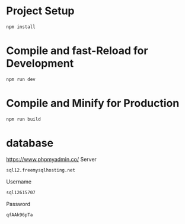 # Project Setup
```sh
npm install
```

# Compile and fast-Reload for Development
```sh
npm run dev
```

# Compile and Minify for Production

```sh
npm run build
```

# database

https://www.phpmyadmin.co/
Server
```sh
sql12.freemysqlhosting.net
```
Username
```sh
sql12615707
```
Password
```sh
qfAAk96pTa
```
